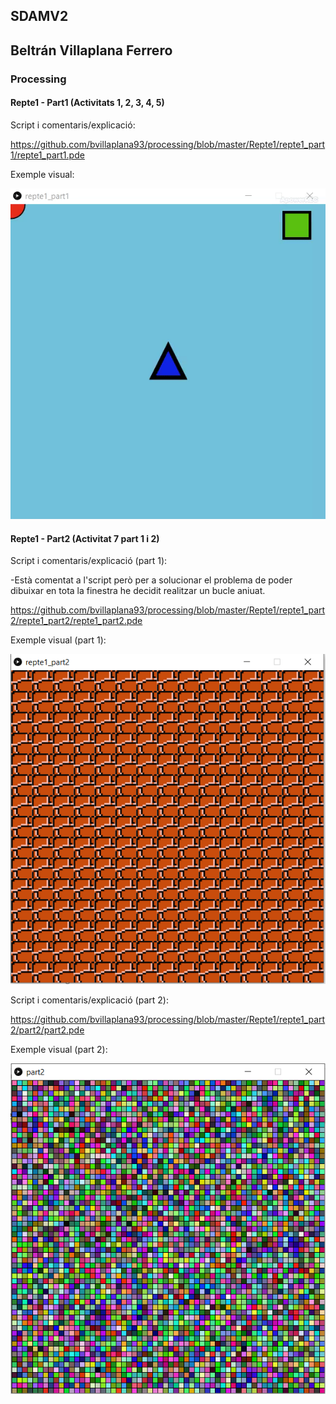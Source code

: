 ## SDAMV2
## Beltrán Villaplana Ferrero
### Processing
#### Repte1 - Part1 (Activitats 1, 2, 3, 4, 5)

Script i comentaris/explicació:

https://github.com/bvillaplana93/processing/blob/master/Repte1/repte1_part1/repte1_part1.pde

Exemple visual:

![Image description](https://github.com/bvillaplana93/processing/blob/master/Repte1/repte1_part1/doc/part_gif.gif)


#### Repte1 - Part2 (Activitat 7 part 1 i 2)



Script i comentaris/explicació (part 1):

-Està comentat a l'script però per a solucionar el problema de poder dibuixar en tota la finestra he decidit realitzar un bucle aniuat. 

https://github.com/bvillaplana93/processing/blob/master/Repte1/repte1_part2/repte1_part2/repte1_part2.pde

Exemple visual (part 1):

![Image description](https://github.com/bvillaplana93/processing/blob/master/Repte1/repte1_part2/doc/img2.PNG)


Script i comentaris/explicació (part 2):

https://github.com/bvillaplana93/processing/blob/master/Repte1/repte1_part2/part2/part2.pde

Exemple visual (part 2):

![Image description](https://github.com/bvillaplana93/processing/blob/master/Repte1/repte1_part2/doc/img.PNG)

